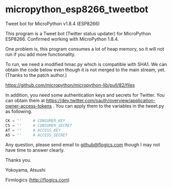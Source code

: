 # micropython_esp8266_tweetbot
Tweet bot for MicroPython v1.8.4 (ESP8266)

This program is a Tweet bot (Twitter status updater) for MicroPython ESP8266.
Confirmed working with MicroPython 1.8.4.

One problem is, this program consumes a lot of heap memory, so it will not run
if you add more functionality.

To run, we need a modified hmac.py which is compatible with SHA1.  We can
obtain the code below even though it is not merged to the main stream, yet.
(Thanks to the patch author.)

https://github.com/micropython/micropython-lib/pull/82/files

In addition, you need some authentication keys and secrets for Twitter.
You can obtain
them at https://dev.twitter.com/oauth/overview/application-owner-access-tokens .
You can apply them to the variables in the tweet.py as following.

```python
CK = ''     # CONSUMER_KEY
CS = ''     # CONSUMER_SECRET
AT = ''     # ACCESS_KEY
AS = ''     # ACCESS_SECRET
```

Any question, please send email to github@flogics.com though I may not have time to answer clearly.

Thanks you.

Yokoyama, Atsushi

Firmlogics (http://flogics.com)
